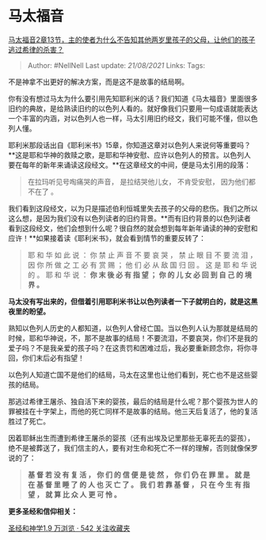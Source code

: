 # 马太福音
[马太福音2章13节，主的使者为什么不告知其他两岁里孩子的父母，让他们的孩子逃过希律的杀害？](https://www.zhihu.com/question/277432019/answer/401349680)

> Author: #NellNell
Last update: *21/08/2021*
Links:
Tags:

不是神拿不出更好的解决方案，而是这不是故事的结局啊。

你有没有想过马太为什么要引用先知耶利米的话？我们知道《马太福音》里面很多旧约的典故，是给熟读旧约的以色列人看的。就好像我们只要用一句成语就能表达一个丰富的内涵，对以色列人也一样，马太引用旧约经文，我们可能不懂，但以色列人懂。

耶利米那段话出自《耶利米书》15章，你知道这章对以色列人来说何等重要吗？**这是耶和华神的救赎之歌，是耶和华神安慰、应许以色列人的预言。以色列人要在每年的新年来诵读这段经文。**在这章经文的中间，便是马太引用的段落：

> 在拉玛听见号啕痛哭的声音，
> 是拉结哭他儿女，
> 不肯受安慰，
> 因为他们都不在了 。

我们看到这段经文，以为只是描述伯利恒城里失去孩子的父母的悲伤。我们之所以这么想，是因为我们没有以色列读者的旧约背景。**而有旧约背景的以色列读者看到这段经文，他们会想到什么呢？很自然的就会想到每年新年诵读的神的安慰和应许！**如果接着读《耶利米书》，就会看到情节的重要反转了：

> 耶 和 华 如 此 说 ：
> 你 禁 止 声 音 不 要 哀 哭 ，
> 禁 止 眼 目 不 要 流 泪 ，
> 因 你 所 做 之 工 必 有 赏 赐 ；
> 他 们 必 从 敌 国 归 回 。
> 这 是 耶 和 华 说 的 。
> 耶 和 华 说 ：
> **你 末 後 必 有 指 望 ；**
> **你 的 儿 女 必 回 到 自 己 的 境 界 。**

**马太没有写出来的，但借着引用耶利米书让以色列读者一下子就明白的，就是这黑夜里的盼望。**

熟知以色列人历史的人都知道，以色列人曾经亡国。当以色列人认为那就是结局的时候，耶和华神说，不，那不是故事的结局！不要流泪，不要哀哭，你们不是我的爱子吗？不是我亲爱的孩子吗？在这责罚和困难过后，我必要重新顾念你，将你寻回，你们末后必有指望！

以色列人知道亡国不是他们的结局，马太在这里也让他们看到，死亡也不是这些婴孩的结局。

那逃过希律王屠杀、独自活下来的婴孩，最后的结局是什么呢？那个婴孩为世人的罪被挂在十字架上，而他的死亡同样不是故事的结局。他三天后复活了，他的复活胜过了死亡。

因着耶稣出生而遭到希律王屠杀的婴孩（还有出埃及记里那些无辜死去的婴孩），绝不是被葬送了，我们信主的人，要有对生命和死亡不一样的理解，否则就像保罗说的了：

> **基 督 若 没 有 复 活 ，**
> **你 们 的 信 便 是 徒 然 ，**
> **你 们 仍 在 罪 里 。**
> **就 是 在 基 督 里 睡 了 的 人 也 灭 亡 了 。**
> **我 们 若 靠 基 督 ，**
> **只 在 今 生 有 指 望 ，**
> **就 算 比 众 人 更 可 怜 。**

**更多圣经和信仰相关：**

[圣经和神学1.9 万浏览 · 542 关注收藏夹](https://www.zhihu.com/collection/313814574)
